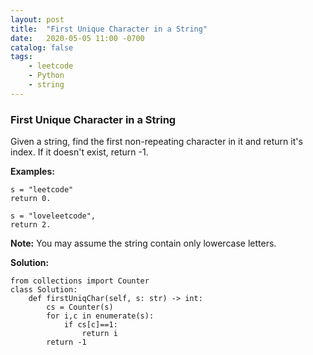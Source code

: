 ```yaml
---
layout: post
title:  "First Unique Character in a String"
date:   2020-05-05 11:00 -0700
catalog: false
tags:
    - leetcode
    - Python
    - string
---
```


### First Unique Character in a String ###



Given a string, find the first non-repeating character in it and return it's index. If it doesn't exist, return -1.

**Examples:**

```
s = "leetcode"
return 0.

s = "loveleetcode",
return 2.
```



**Note:** You may assume the string contain only lowercase letters.



**Solution:**

```
from collections import Counter
class Solution:
    def firstUniqChar(self, s: str) -> int:
        cs = Counter(s)
        for i,c in enumerate(s):
            if cs[c]==1:
                return i
        return -1
```



